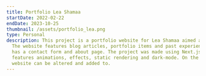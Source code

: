 ```yaml
---
title: Portfolio Lea Shamaa
startDate: 2022-02-22
endDate: 2023-10-25
thumbnail: /assets/portfolio_lea.png
type: Personal
description: This project is a portfolio website for Lea Shamaa aimed at her Journalist career.
  The website features blog articles, portfolio items and past experiences. The website also
  has a contact form and about page. The project was made using Next.js & DecapCMS. The front-end
  features animations, effects, static rendering and dark-mode. On the back-end CMS the content of the
  website can be altered and added to.
---
```

